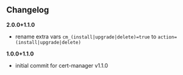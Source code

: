 Changelog
---------

**2.0.0+1.1.0**

- rename extra vars `cm_(install|upgrade|delete)=true` to `action=(install|upgrade|delete)`

**1.0.0+1.1.0**

- initial commit for cert-manager v1.1.0
